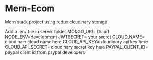 # Mern-Ecom
Mern stack project using redux cloudinary storage

Add a .env file in server folder 
MONGO_URI= Db url
NODE_ENV=development
JWTSECRET= your secret
CLOUD_NAME= cloudinary cloud name here
CLOUD_API_KEY= cloudinary api key here
CLOUD_API_SECRET= cloudinary secret key here
PAYPAL_CLIENT_ID= paypal client id from paypal developers

